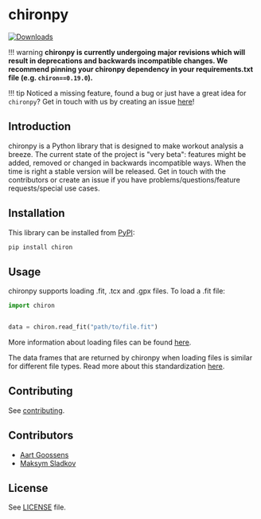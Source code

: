 # chironpy

[![Downloads](https://pepy.tech/badge/chiron)](https://pepy.tech/project/chiron)

!!! warning
    **chironpy is currently undergoing major revisions which will result in deprecations and backwards incompatible changes. We recommend pinning your chironpy dependency in your requirements.txt file (e.g. `chiron==0.19.0`).**

!!! tip
    Noticed a missing feature, found a bug or just have a great idea for `chironpy`? Get in touch with us by creating an issue [here](https://github.com/chironapp/chironpy/issues/new)!


## Introduction
chironpy is a Python library that is designed to make workout analysis a breeze. The current state of the project is "very beta": features might be added, removed or changed in backwards incompatible ways. When the time is right a stable version will be released. Get in touch with the contributors or create an issue if you have problems/questions/feature requests/special use cases.

## Installation
This library can be installed from [PyPI](https://pypi.org/project/chiron/):
```bash
pip install chiron
```

## Usage
chironpy supports loading .fit, .tcx and .gpx files. To load a .fit file:
```python
import chiron


data = chiron.read_fit("path/to/file.fit")
```
More information about loading files can be found [here](/features/data_loading/).

The data frames that are returned by chironpy when loading files is similar for different file types.
Read more about this standardization [here](/features/nomenclature/).

## Contributing
See [contributing](contributing.md).

## Contributors
- [Aart Goossens](https://github.com/AartGoossens)
- [Maksym Sladkov](https://github.com/sladkovm)

## License
See [LICENSE](LICENSE) file.
